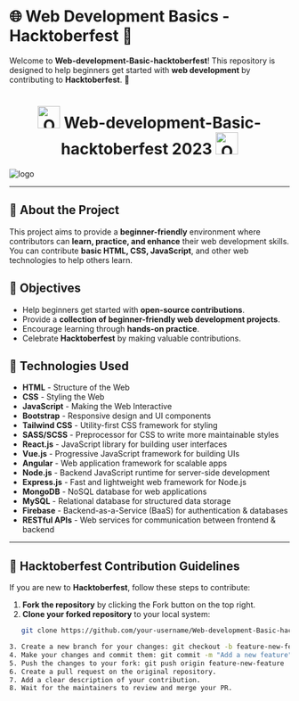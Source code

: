 # 🌐 Web Development Basics - Hacktoberfest 🎃

Welcome to **Web-development-Basic-hacktoberfest**! This repository is designed to help beginners get started with **web development** by contributing to **Hacktoberfest**. 🚀  

<h1 align="center">
  <img src="https://octodex.github.com/images/original.png" width="40" alt="Octocat" />
  Web-development-Basic-hacktoberfest 2023
  <img src="https://octodex.github.com/images/original.png" width="40" alt="Octocat" />
</h1>

![logo](https://github.com/krishnapatidar458/hacktoberfest2023/assets/103871719/47e3a67d-ec2a-4874-8ff2-e164324f1170)

---

## 📌 About the Project

This project aims to provide a **beginner-friendly** environment where contributors can **learn, practice, and enhance** their web development skills. You can contribute **basic HTML, CSS, JavaScript**, and other web technologies to help others learn.

## 🎯 Objectives

- Help beginners get started with **open-source contributions**.
- Provide a **collection of beginner-friendly web development projects**.
- Encourage learning through **hands-on practice**.
- Celebrate **Hacktoberfest** by making valuable contributions.

## 🚀 Technologies Used

- **HTML** - Structure of the Web  
- **CSS** - Styling the Web  
- **JavaScript** - Making the Web Interactive  
- **Bootstrap** - Responsive design and UI components  
- **Tailwind CSS** - Utility-first CSS framework for styling  
- **SASS/SCSS** - Preprocessor for CSS to write more maintainable styles  
- **React.js** - JavaScript library for building user interfaces  
- **Vue.js** - Progressive JavaScript framework for building UIs  
- **Angular** - Web application framework for scalable apps  
- **Node.js** - Backend JavaScript runtime for server-side development  
- **Express.js** - Fast and lightweight web framework for Node.js  
- **MongoDB** - NoSQL database for web applications  
- **MySQL** - Relational database for structured data storage  
- **Firebase** - Backend-as-a-Service (BaaS) for authentication & databases  
- **RESTful APIs** - Web services for communication between frontend & backend  

---

## 🎃 Hacktoberfest Contribution Guidelines

If you are new to **Hacktoberfest**, follow these steps to contribute:

1. **Fork the repository** by clicking the Fork button on the top right.
2. **Clone your forked repository** to your local system:
   
```sh
   git clone https://github.com/your-username/Web-development-Basic-hacktoberfest.git

3. Create a new branch for your changes: git checkout -b feature-new-feature
4. Make your changes and commit them: git commit -m "Add a new feature"
5. Push the changes to your fork: git push origin feature-new-feature
6. Create a pull request on the original repository.
7. Add a clear description of your contribution.
8. Wait for the maintainers to review and merge your PR.


